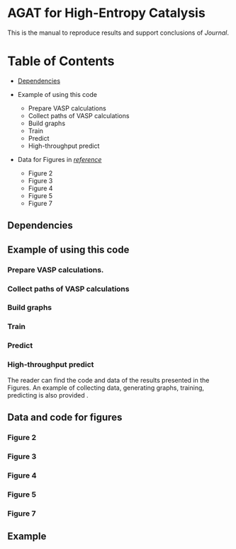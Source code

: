 # **AGAT for High-Entropy Catalysis**
This is the manual to reproduce  results and support conclusions of *Journal*.

# Table of Contents
- [Dependencies](Dependencies)  
- Example of using this code  
  - Prepare VASP calculations
  - Collect paths of VASP calculations
  - Build graphs
  - Train
  - Predict
  - High-throughput predict

- Data for Figures in *[reference](url)*  
  - Figure 2
  - Figure 3
  - Figure 4
  - Figure 5
  - Figure 7

## Dependencies
## Example of using this code
### Prepare VASP calculations.
### Collect paths of VASP calculations
### Build graphs
### Train
### Predict
### High-throughput predict

The reader can find the code and data of the results presented in the Figures. An example of collecting data, generating graphs, training, predicting is also provided
.
## Data and code for figures
### Figure 2
### Figure 3
### Figure 4
### Figure 5
### Figure 7

## Example

